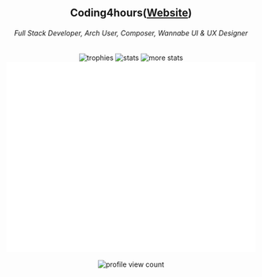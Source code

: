 <div align="center">
  <h2>Coding4hours(<a href="https://coding4hours.is-a.dev">Website</a>)</h2>
  
  <h6>Full Stack Developer, Arch User, Composer, Wannabe UI & UX Designer</h6>
</div>

<div align="center">

![trophies](https://github-profile-trophy.vercel.app/?username=coding4hours&no-frame=true&row=1&&margin-w=20&theme=nord)
![stats](https://github-readme-stats.vercel.app/api?username=Coding4hours&show_icons=true&hide_border=true&show_owner=true&theme=rose_pine)
![more stats](https://github-readme-streak-stats.herokuapp.com/?user=Coding4hours&theme=rose_pine&hide_border=true)
![metrics](/github-metrics.svg)

![profile view count](https://komarev.com/ghpvc/?username=Coding4Hours&style=for-the-badge)

</div>

